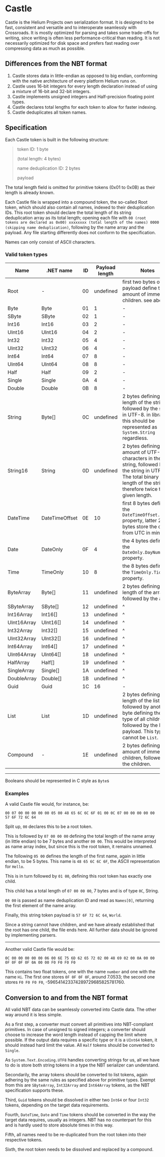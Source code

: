 # Castle

Castle is the Helium Projects own serialization format. It is designed to be fast, consistent and versatile and to interoperate seamlessly with Crossroads. It is mostly optimized for parsing and takes some trade-offs for writing, since writing is often less performance-critical than reading. It is not necessarily optimized for disk space and prefers fast reading over compressing data as much as possible.

## Differences from the NBT format

1. Castle stores data in little-endian as opposed to big endian, conforming with the native architecture of every platform Helium runs on.
2. Castle uses 16-bit integers for every length declaration instead of using a mixture of 16-bit and 32-bit integers.
3. Castle implements unsigned integers and Half-precision floating point types.
4. Castle declares total lengths for each token to allow for faster indexing.
5. Castle deduplicates all token names.

## Specification

Each Castle token is built in the following structure:

> token ID: 1 byte
> 
> (total length: 4 bytes)
>
> name deduplication ID: 2 bytes
> 
> payload

The total length field is omitted for primitive tokens (0x01 to 0x0B) as their length is already known.

Each Castle file is wrapped into a compound token, the so-called Root token, which should also contain all names, indexed to their deduplication IDs. This root token should declare the total length of its string deduplication array as its total length; opening each file with `00 (root tokens are declared as 0x00) xxxxxxxx (total length of the names) 0000 (skipping name deduplication)`, following by the name array and the payload. Any file starting differently does not conform to the specification.

Names can only consist of ASCII characters.

### Valid token types

Name | .NET name | ID | Payload length | Notes
---- | --------- | -- | -------------- | -----
Root | - | 00 | undefined | first two bytes of the payload define the amount of immediate children. see above.
Byte | Byte | 01 | 1 | -
SByte | SByte | 02 | 1 | -
Int16 | Int16 | 03 | 2 | -
UInt16 | UInt16 | 04 | 2 | -
Int32 | Int32 | 05 | 4 | -
UInt32 | UInt32 | 06 | 4 | -
Int64 | Int64 | 07 | 8 | -
UInt64 | UInt64 | 08 | 8 | -
Half | Half | 09 | 2 | -
Single | Single | 0A | 4 | -
Double | Double | 0B | 8 | -
String | Byte[] | 0C | undefined | 2 bytes defining the length of the string, followed by the string in UTF-8. in libraries, this should be represented as `System.String` regardless.
String16 | String | 0D | undefined | 2 bytes defining the amount of UTF-16 characters in the string, followed by the string in UTF-16. The total binary length of the string is therefore twice the given length.
DateTime | DateTimeOffset | 0E | 10 | first 8 bytes define the `DateTimeOffset.Ticks` property, latter 2 bytes store the offset from UTC in minutes.
Date | DateOnly | 0F | 4 | the 4 bytes define the `DateOnly.DayNumber` property.
Time | TimeOnly | 10 | 8 | the 8 bytes define the `TimeOnly.Ticks` property.
ByteArray | Byte[] | 11 | undefined | 2 bytes defining the length of the array, followed by the array
SByteArray | SByte[] | 12 | undefined | ^
Int16Array | Int16[] | 13 | undefined | ^
UInt16Array | UInt16[] | 14 | undefined | ^
Int32Array | Int32[] | 15 | undefined | ^
UInt32Array | UInt32[] | 16 | undefined | ^
Int64Array | Int64[] | 17 | undefined | ^
UInt64Array | UInt64[] | 18 | undefined | ^
HalfArray | Half[] | 19 | undefined | ^
SingleArray | Single[] | 1A | undefined | ^
DoubleArray | Double[] | 1B | undefined | ^
Guid | Guid | 1C | 16 | -
List | List<T> | 1D | undefined | 2 bytes defining the length of the list, followed by another byte defining the type of all children, followed by the list payload. This type cannot be `List`.
Compound | - | 1E | undefined | 2 bytes defining the amount of immediate children, followed by the children.

---

Booleans should be represented in C style as `Byte`s

### Examples

A valid Castle file would, for instance, be:

~~~
00 07 00 00 00 00 00 05 00 48 65 6C 6C 6F 01 00 0C 07 00 00 00 00 00 57 6F 72 6C 64
~~~

Split up, `00` declares this to be a root token.

This is followed by `07 00 00 00` defining the total length of the name array (in little endian) to be 7 bytes and another `00 00`. This would be interpreted as name array index, but since this is the root token, it remains unnamed.

The following `05 00` defines the length of the first name, again in little endian, to be 5 bytes. This name is `48 65 6C 6C 6F`, the ASCII representation for `Hello`.

This is in turn followed by `01 00`, defining this root token has exactly one child.

This child has a total length of `07 00 00 00`, 7 bytes and is of type `0C`, String.

`00 00` is passed as name deduplication ID and read as `Names[0]`, returning the first element of the name array.

Finally, this string token payload is `57 6F 72 6C 64`, `World`.

Since a string cannot have children, and we have already established that the root has one child, the file ends here. All further data should be ignored by implementing parsers.

---

Another valid Castle file would be:

~~~
0C 00 00 00 00 00 06 00 6E 75 6D 62 65 72 02 00 48 69 02 00 0A 00 00 0F 0F 0F 0F 0A 00 00 F0 F0 F0 F0
~~~

This contains two float tokens, one with the name `number` and one with the name `Hi`. The first one stores `0F 0F 0F 0F`, around 7.0533; the second one stores `F0 F0 F0 F0`, -596541423374289729685825781760.

## Conversion to and from the NBT format

All valid NBT data can be seamlessly converted into Castle data. The other way around it is less simple.

As a first step, a converter must convert all primitives into NBT-compliant primitives. In case of unsigned to signed integers; a converter should choose to increase the word length instead of capping the limit where possible. If the output data requires a specific type or it is a `UInt64` token, it should instead hard limit the value. All `Half` tokens should be converted to `Single`.

As `System.Text.Encoding.UTF8` handles converting strings for us, all we have to do is store both string tokens in a type the NBT serializer can understand.

Secondarily, the array tokens should be converted to list tokens, again adhering by the same rules as specified above for primitive types. Exempt from this are `SByteArray`, `Int32Array` and `Int64Array` tokens, as the NBT specification supports these.

Third, `Guid` tokens should be dissolved in either two `Int64` or four `Int32` tokens, depending on the target data requirements.

Fourth, `DateTime`, `Date` and `Time` tokens should be converted in the way the target data requires, usually as integers. NBT has no counterpart for this and is hardly used to store absolute times in this way.

Fifth, all names need to be re-duplicated from the root token into their respective tokens.

Sixth, the root token needs to be dissolved and replaced by a compound.
